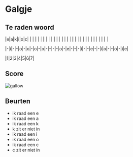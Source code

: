 # Galgje

## Te raden woord

|e|a|k|i|o|c| | | | | | | | | | | | | | | | | | | | | | | | | | | | | | |

|-|i|-|-|o|-|o|-|o|-|o|-|-|-|-|o|-|e|-|-|-|i|-|-|e|-|-|i|o|-|-|o|-|i|e|

|1|2|3|4|5|6|7|

## Score
![gallow](./images/3.png)

## Beurten
* ik raad een e
* ik raad een a
* ik raad een k
* k zit er niet in
* ik raad een i
* ik raad een o
* ik raad een c
* c zit er niet in

